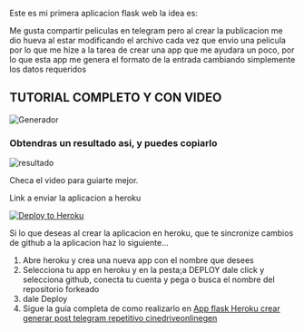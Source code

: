 Este es mi primera aplicacion flask web la idea es:

Me gusta compartir peliculas en telegram pero al crear la publicacion me dio hueva al estar modificando el archivo cada vez que envio una pelicula por lo que me hize a la tarea de crear una app que me ayudara un poco, por lo que esta app me genera el formato de la entrada cambiando simplemente los datos requeridos

## TUTORIAL COMPLETO Y CON VIDEO

![Generador](https://user-images.githubusercontent.com/13319563/136675097-083edaf5-e587-4dbd-86a2-996ad956f283.png)

### Obtendras un resultado asi, y puedes copiarlo
![resultado](https://user-images.githubusercontent.com/13319563/136675112-a2e0fa71-b6b5-402d-aea1-e83eb8230025.png)

Checa el video para guiarte mejor.

Link a enviar la aplicacion  a heroku
<p><a href="https://heroku.com/deploy"> <img src="https://www.herokucdn.com/deploy/button.svg" alt="Deploy to Heroku" /></a></p>


Si lo que deseas al crear la aplicacion en heroku, que te sincronize cambios de github a la aplicacion haz lo siguiente...

1. Abre heroku y crea una nueva app con el nombre que desees
2. Selecciona tu app en heroku y en la pesta;a DEPLOY dale click y selecciona github, conecta tu cuenta y pega o busca el nombre del repositorio forkeado 
3. dale Deploy
4. Sigue la guia completa de como realizarlo en [App flask Heroku crear generar post telegram repetitivo cinedriveonlinegen](https://uniq.edu.mx/app-flask-heroku-crear-generar-post-telegram-repetitivo-cinedriveonlinegen)
